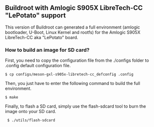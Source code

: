 ## Buildroot with Amlogic S905X LibreTech-CC "LePotato" support

This version of Buildroot can generated a full environment (amlogic bootloader, U-Boot, Linux Kernel and rootfs) for the Amlogic S905X LibreTech-CC aka "LePotato" board.

### How to build an image for SD card?

First, you need to copy the configuration file from the ./configs folder to .config default configuration file.

    $ cp configs/meson-gxl-s905x-libretech-cc_defconfig .config

Then, you just have to enter the following command to build the full environment.

    $ make

Finally, to flash a SD card, simply use the flash-sdcard tool to burn the image onto your SD card.
  
     $ ./utils/flash-sdcard


